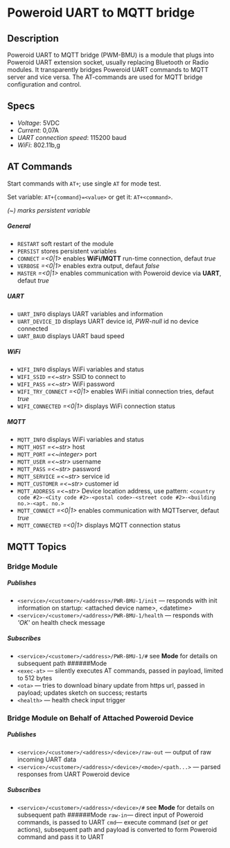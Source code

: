 # Poweroid UART to MQTT bridge
## Description
Poweroid UART to MQTT bridge (PWM-BMU) is a module that plugs into Poweroid UART extension socket, usually replacing  Bluetooth or Radio modules.
It transparently bridges Poweroid UART commands to MQTT server and vice versa.
The AT-commands are used for  MQTT bridge configuration and control. 
## Specs
* _Voltage_: 5VDC
* _Current_: 0,07A
* _UART connection speed_: 115200 baud
* _WiFi_: 802.11b,g


## AT Commands
Start commands with `AT+`; use single `AT` for mode test.

Set variable: `AT+{command}=<value>` or get it: `AT+<command>`.

_(~) marks persistent variable_

##### General
* `RESTART` soft restart of the module
* `PERSIST` stores persistent variables
* `CONNECT` _=<0|1>_ enables **WiFi/MQTT** run-time connection, defaut _true_
* `VERBOSE` _=<0|1>_ enables extra output, defaut _false_ 
* `MASTER` _=<0|1>_ enables communication with Poweroid device via **UART**, defaut _true_

##### UART
* `UART_INFO` displays UART variables and information
* `UART_DEVICE_ID` displays UART device id, _PWR-null_ id no device connected
* `UART_BAUD` displays UART baud speed

##### WiFi
* `WIFI_INFO` displays WiFi variables and status
* `WIFI_SSID` _=<~str>_ SSID to connect to
* `WIFI_PASS` _=<~str>_ WiFi password
* `WIFI_TRY_CONNECT` _=<0|1>_ enables WiFi initial connection tries, defaut _true_
* `WIFI_CONNECTED` _=<0|1>_ displays WiFi connection status

##### MQTT
* `MQTT_INFO` displays WiFi variables and status
* `MQTT_HOST` _=<~str>_ host
* `MQTT_PORT` _=<~integer>_ port
* `MQTT_USER` _=<~str>_ username
* `MQTT_PASS` _=<~str>_ password
* `MQTT_SERVICE` _=<~str>_ service id
* `MQTT_CUSTOMER` _=<~str>_ customer id
* `MQTT_ADDRESS` _=<~str>_ Device location address, use pattern: `<country code #2>-<City code #2>-<postal code>-<street code #2>-<building no.>-<apt. no.>`
* `MQTT_CONNECT` _=<0|1>_ enables communication with MQTTserver, defaut _true_
* `MQTT_CONNECTED` _=<0|1>_ displays MQTT connection status


## MQTT Topics
### Bridge Module
##### Publishes
* `<service>/<customer>/<address>/PWR-BMU-1/init` — responds with init information on startup: \<attached device name\>, \<datetime\> 
* `<service>/<customer>/<address>/PWR-BMU-1/health` — responds with _'OK'_ on health check message
##### Subscribes
* `<service>/<customer>/<address>/PWR-BMU-1/#` see **Mode** for details on subsequent path
######Mode
* `<exec-at>` — silently executes AT commands, passed in payload, limited to 512 bytes 
* `<ota>` — tries to download binary update from https url, passed in payload; updates sketch on success; restarts 
* `<health>`  — health check input trigger
### Bridge Module on Behalf of Attached Poweroid Device
##### Publishes
* `<service>/<customer>/<address>/<device>/raw-out` — output of raw incoming UART data
* `<service>/<customer>/<address>/<device>/<mode>/<path...>` — parsed responses from UART Poweroid device
##### Subscribes
* `<service>/<customer>/<address>/<device>/#`  see **Mode** for details on subsequent path
######Mode
`raw-in`— direct input of Poweroid commands, is passed to UART
`cmd`— execute command (_set_ or _get_ actions), subsequent path and payload is converted to form Poweroid command and pass it to UART

